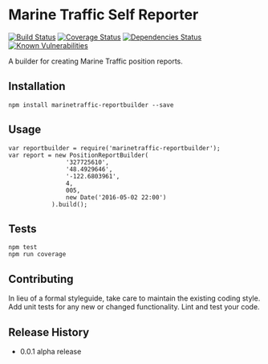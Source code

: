Marine Traffic Self Reporter
============================
[![Build Status](https://travis-ci.org/haysclark/marinetraffic-reportbuilder.svg)](https://travis-ci.org/haysclark/marinetraffic-reportbuilder) [![Coverage Status](https://coveralls.io/repos/github/haysclark/marinetraffic-reportbuilder/badge.svg?branch=develop)](https://coveralls.io/github/haysclark/marinetraffic-reportbuilder?branch=develop) [![Dependencies Status](https://david-dm.org/haysclark/marinetraffic-reportbuilder.svg)](https://david-dm.org) [![Known Vulnerabilities](https://snyk.io/test/github/haysclark/marinetraffic-reportbuilder/badge.svg)](https://snyk.io/test/github/haysclark/marinetraffic-reportbuilder)

A builder for creating Marine Traffic position reports.

Installation
------------

    npm install marinetraffic-reportbuilder --save

Usage
-----

    var reportbuilder = require('marinetraffic-reportbuilder');
    var report = new PositionReportBuilder(
                    '327725610',
                    '48.4929646',
                    '-122.6803961',
                    4,
                    005,
                    new Date('2016-05-02 22:00')
                ).build();

Tests
-----

    npm test
    npm run coverage

Contributing
------------

In lieu of a formal styleguide, take care to maintain the existing coding style.
Add unit tests for any new or changed functionality. Lint and test your code.

Release History
---------------

* 0.0.1 alpha release